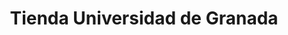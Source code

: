 ---
title: "Tienda Universidad de Granada"
url: /granada/tienda-universidad-de-granada-calle-doctor-severo-ochoa/
shop: tienda rural
---